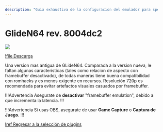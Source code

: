 ```yaml
---
description: "Guia exhaustiva de la configuracion del emulador para speedruns de Super Mario 64" 
---
```


# GlideN64 rev. 8004dc2

![](./img/gliden64_rev8004dc2.png)

[!file Descarga](https://www.dropbox.com/s/wilxwf4kwan60sy/GLideN64%20rev8004dc2.zip?dl=1)

Una version mas antigua de GLideN64. Comparada a la version nueva, le faltan algunas caracteristicas (tales como relacion de aspecto con framebuffer desactivado), de todas maneras tiene buena compatibilidad con romhacks y es menos exigente en recursos. Resolución 720p es recomendada para evitar artefactos visuales casuados por framebuffer.

!!!Advertencia
Asegurate de **desactivar** "framebuffer emulation", debido a que incrementa la latencia.
!!!

!!!Advertencia
Si usas OBS, asegurate de usar **Game Capture** o **Captura de Juego**.
!!!

[!ref Regresar a la selección de plugins](plugin_setup.md#selección-de-plugins)

